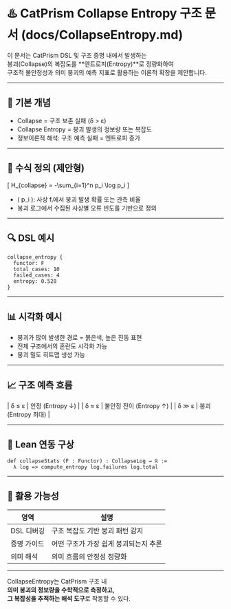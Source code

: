 # ♨️ CatPrism Collapse Entropy 구조 문서 (docs/CollapseEntropy.md)

이 문서는 CatPrism DSL 및 구조 증명 내에서 발생하는  
붕괴(Collapse)의 복잡도를 **엔트로피(Entropy)**로 정량화하여  
구조적 불안정성과 의미 붕괴의 예측 지표로 활용하는 이론적 확장을 제안합니다.

---

## 🧠 기본 개념

- Collapse = 구조 보존 실패 (δ > ε)
- Collapse Entropy = 붕괴 발생의 정보량 또는 복잡도
- 정보이론적 해석: 구조 예측 실패 = 엔트로피 증가

---

## 📐 수식 정의 (제안형)

\[
H_{collapse} = -\sum_{i=1}^n p_i \log p_i
\]

- \( p_i \): 사상 fᵢ에서 붕괴 발생 확률 또는 관측 비율
- 붕괴 로그에서 수집된 사상별 오류 빈도를 기반으로 정의

---

## 🔍 DSL 예시

```cat
collapse_entropy {
  functor: F
  total_cases: 10
  failed_cases: 4
  entropy: 0.528
}
```

---

## 📊 시각화 예시

- 붕괴가 많이 발생한 경로 = 붉은색, 높은 진동 표현
- 전체 구조에서의 혼란도 시각화 가능
- 붕괴 밀도 히트맵 생성 가능

---

## 📈 구조 예측 흐름

| δ ≤ ε | 안정 (Entropy ↓) |
| δ ≈ ε | 불안정 전이 (Entropy ↑) |
| δ ≫ ε | 붕괴 (Entropy 최대) |

---

## 🧠 Lean 연동 구상

```lean
def collapseStats (F : Functor) : CollapseLog → ℝ :=
  λ log => compute_entropy log.failures log.total
```

---

## 📘 활용 가능성

| 영역 | 설명 |
|------|------|
| DSL 디버깅 | 구조 복잡도 기반 붕괴 패턴 감지 |
| 증명 가이드 | 어떤 구조가 가장 쉽게 붕괴되는지 추론 |
| 의미 해석 | 의미 흐름의 안정성 정량화

---

CollapseEntropy는 CatPrism 구조 내  
**의미 붕괴의 정보량을 수학적으로 측정하고,  
그 복잡성을 추적하는 해석 도구**로 작동할 수 있다.
